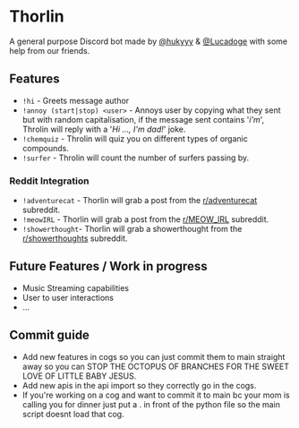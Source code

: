# Thorlin
A general purpose Discord bot made by [@hukyyy](https://github.com/hukyyy) & [@Lucadoge](https://github.com/Lucadoge) with some help from our friends.

## Features
- `!hi` - Greets message author
- `!annoy (start|stop) <user>` - Annoys user by copying what they sent but with random capitalisation, if the message sent contains '*i'm*', Throlin will reply with a '*Hi ..., I'm dad!*' joke.
- `!chemquiz` - Throlin will quiz you on different types of organic compounds.
- `!surfer` - Throlin will count the number of surfers passing by.

### Reddit Integration
- `!adventurecat` - Thorlin will grab a post from the [r/adventurecat](https://reddit.com/r/aventurecat) subreddit.
- `!meowIRL` - Thorlin will grab a post from the [r/MEOW_IRL](https://reddit.com/r/MEOW_IRL) subreddit.
- `!showerthought`- Thorlin will grab a showerthought from the [r/showerthoughts](https://reddit.com/r/showerthoughts) subreddit.

## Future Features / Work in progress
- Music Streaming capabilities
- User to user interactions
- ...

## Commit guide
- Add new features in cogs so you can just commit them to main straight away so you can STOP THE OCTOPUS OF BRANCHES FOR THE SWEET LOVE OF LITTLE BABY JESUS.
- Add new apis in the api import so they correctly go in the cogs.
- If you're working on a cog and want to commit it to main bc your mom is calling you for dinner just put a . in front of the python file so the main script doesnt load that cog.
